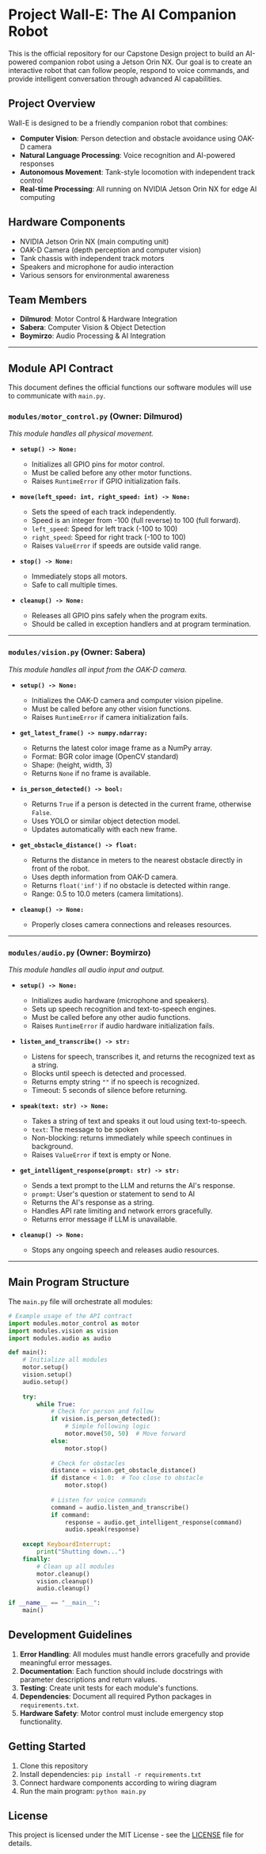 # Project Wall-E: The AI Companion Robot

This is the official repository for our Capstone Design project to build an AI-powered companion robot using a Jetson Orin NX. Our goal is to create an interactive robot that can follow people, respond to voice commands, and provide intelligent conversation through advanced AI capabilities.

## Project Overview

Wall-E is designed to be a friendly companion robot that combines:
- **Computer Vision**: Person detection and obstacle avoidance using OAK-D camera
- **Natural Language Processing**: Voice recognition and AI-powered responses
- **Autonomous Movement**: Tank-style locomotion with independent track control
- **Real-time Processing**: All running on NVIDIA Jetson Orin NX for edge AI computing

## Hardware Components
- NVIDIA Jetson Orin NX (main computing unit)
- OAK-D Camera (depth perception and computer vision)
- Tank chassis with independent track motors
- Speakers and microphone for audio interaction
- Various sensors for environmental awareness

## Team Members
- **Dilmurod**: Motor Control & Hardware Integration
- **Sabera**: Computer Vision & Object Detection  
- **Boymirzo**: Audio Processing & AI Integration

---

## Module API Contract
This document defines the official functions our software modules will use to communicate with `main.py`.

### `modules/motor_control.py` (Owner: Dilmurod)
*This module handles all physical movement.*

- **`setup() -> None:`**
  - Initializes all GPIO pins for motor control.
  - Must be called before any other motor functions.
  - Raises `RuntimeError` if GPIO initialization fails.

- **`move(left_speed: int, right_speed: int) -> None:`**
  - Sets the speed of each track independently. 
  - Speed is an integer from -100 (full reverse) to 100 (full forward).
  - `left_speed`: Speed for left track (-100 to 100)
  - `right_speed`: Speed for right track (-100 to 100)
  - Raises `ValueError` if speeds are outside valid range.

- **`stop() -> None:`**
  - Immediately stops all motors.
  - Safe to call multiple times.

- **`cleanup() -> None:`**
  - Releases all GPIO pins safely when the program exits.
  - Should be called in exception handlers and at program termination.

---

### `modules/vision.py` (Owner: Sabera)
*This module handles all input from the OAK-D camera.*

- **`setup() -> None:`**
  - Initializes the OAK-D camera and computer vision pipeline.
  - Must be called before any other vision functions.
  - Raises `RuntimeError` if camera initialization fails.

- **`get_latest_frame() -> numpy.ndarray:`**
  - Returns the latest color image frame as a NumPy array.
  - Format: BGR color image (OpenCV standard)
  - Shape: (height, width, 3)
  - Returns `None` if no frame is available.

- **`is_person_detected() -> bool:`**
  - Returns `True` if a person is detected in the current frame, otherwise `False`.
  - Uses YOLO or similar object detection model.
  - Updates automatically with each new frame.

- **`get_obstacle_distance() -> float:`**
  - Returns the distance in meters to the nearest obstacle directly in front of the robot.
  - Uses depth information from OAK-D camera.
  - Returns `float('inf')` if no obstacle is detected within range.
  - Range: 0.5 to 10.0 meters (camera limitations).

- **`cleanup() -> None:`**
  - Properly closes camera connections and releases resources.

---

### `modules/audio.py` (Owner: Boymirzo)
*This module handles all audio input and output.*

- **`setup() -> None:`**
  - Initializes audio hardware (microphone and speakers).
  - Sets up speech recognition and text-to-speech engines.
  - Must be called before any other audio functions.
  - Raises `RuntimeError` if audio hardware initialization fails.

- **`listen_and_transcribe() -> str:`**
  - Listens for speech, transcribes it, and returns the recognized text as a string.
  - Blocks until speech is detected and processed.
  - Returns empty string `""` if no speech is recognized.
  - Timeout: 5 seconds of silence before returning.

- **`speak(text: str) -> None:`**
  - Takes a string of text and speaks it out loud using text-to-speech.
  - `text`: The message to be spoken
  - Non-blocking: returns immediately while speech continues in background.
  - Raises `ValueError` if text is empty or None.

- **`get_intelligent_response(prompt: str) -> str:`**
  - Sends a text prompt to the LLM and returns the AI's response.
  - `prompt`: User's question or statement to send to AI
  - Returns the AI's response as a string.
  - Handles API rate limiting and network errors gracefully.
  - Returns error message if LLM is unavailable.

- **`cleanup() -> None:`**
  - Stops any ongoing speech and releases audio resources.

---

## Main Program Structure

The `main.py` file will orchestrate all modules:

```python
# Example usage of the API contract
import modules.motor_control as motor
import modules.vision as vision  
import modules.audio as audio

def main():
    # Initialize all modules
    motor.setup()
    vision.setup()
    audio.setup()
    
    try:
        while True:
            # Check for person and follow
            if vision.is_person_detected():
                # Simple following logic
                motor.move(50, 50)  # Move forward
            else:
                motor.stop()
            
            # Check for obstacles
            distance = vision.get_obstacle_distance()
            if distance < 1.0:  # Too close to obstacle
                motor.stop()
            
            # Listen for voice commands
            command = audio.listen_and_transcribe()
            if command:
                response = audio.get_intelligent_response(command)
                audio.speak(response)
                
    except KeyboardInterrupt:
        print("Shutting down...")
    finally:
        # Clean up all modules
        motor.cleanup()
        vision.cleanup()
        audio.cleanup()

if __name__ == "__main__":
    main()
```

## Development Guidelines

1. **Error Handling**: All modules must handle errors gracefully and provide meaningful error messages.
2. **Documentation**: Each function should include docstrings with parameter descriptions and return values.
3. **Testing**: Create unit tests for each module's functions.
4. **Dependencies**: Document all required Python packages in `requirements.txt`.
5. **Hardware Safety**: Motor control must include emergency stop functionality.

## Getting Started

1. Clone this repository
2. Install dependencies: `pip install -r requirements.txt`
3. Connect hardware components according to wiring diagram
4. Run the main program: `python main.py`

## License

This project is licensed under the MIT License - see the [LICENSE](LICENSE) file for details.
